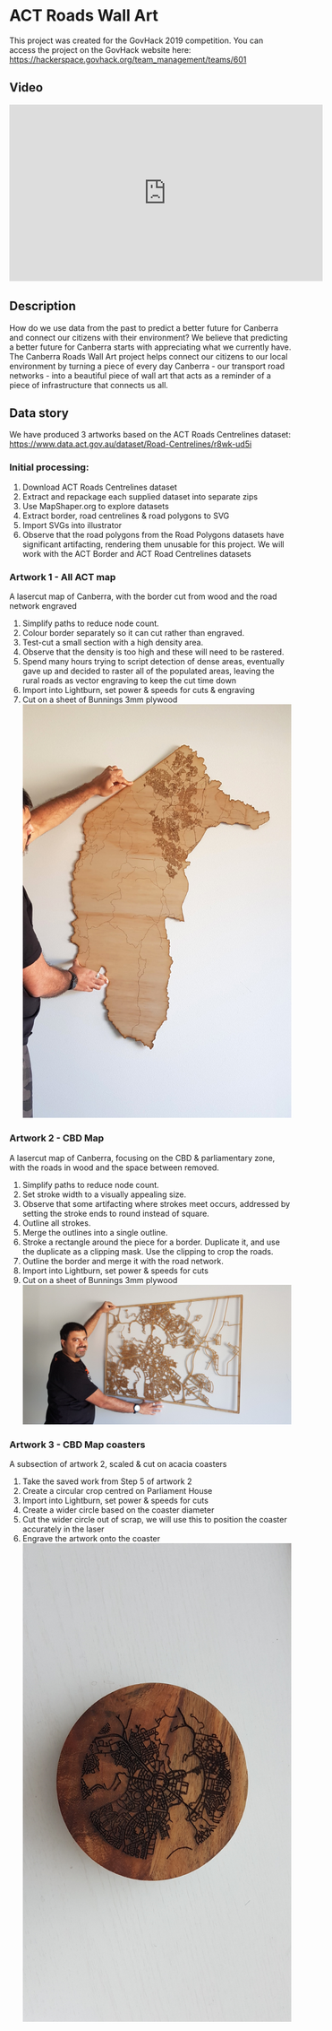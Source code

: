 # ACT Roads Wall Art
This project was created for the GovHack 2019 competition. You can access the project on the GovHack website here: https://hackerspace.govhack.org/team_management/teams/601
## Video
<iframe width="560" height="315" src="https://www.youtube.com/embed/UAAa_MpXMjY" frameborder="0" allow="accelerometer; autoplay; encrypted-media; gyroscope; picture-in-picture" allowfullscreen></iframe>

## Description
How do we use data from the past to predict a better future for Canberra and connect our citizens with their environment? We believe that predicting a better future for Canberra starts with appreciating what we currently have. The Canberra Roads Wall Art project helps connect our citizens to our local environment by turning a piece of every day Canberra - our transport road networks - into a beautiful piece of wall art that acts as a reminder of a piece of infrastructure that connects us all.

## Data story
We have produced 3 artworks based on the ACT Roads Centrelines dataset: https://www.data.act.gov.au/dataset/Road-Centrelines/r8wk-ud5i

### Initial processing:
1. Download ACT Roads Centrelines dataset
2. Extract and repackage each supplied dataset into separate zips
3. Use MapShaper.org to explore datasets
4. Extract border, road centrelines & road polygons to SVG
5. Import SVGs into illustrator
6. Observe that the road polygons from the Road Polygons datasets have significant artifacting, rendering them unusable for this project. We will work with the ACT Border and ACT Road Centrelines datasets

### Artwork 1 - All ACT map
A lasercut map of Canberra, with the border cut from wood and the road network engraved
1. Simplify paths to reduce node count.
2. Colour border separately so it can cut rather than engraved.
3. Test-cut a small section with a high density area.
4. Observe that the density is too high and these will need to be rastered.
5. Spend many hours trying to script detection of dense areas, eventually gave up and decided to raster all of the populated areas, leaving the rural roads as vector engraving to keep the cut time down
6. Import into Lightburn, set power & speeds for cuts & engraving
7. Cut on a sheet of Bunnings 3mm plywood
![Image of CBD](Photos/20190908_124740.jpg)

### Artwork 2 - CBD Map
A lasercut map of Canberra, focusing on the CBD & parliamentary zone, with the roads in wood and the space between removed.
1. Simplify paths to reduce node count.
2. Set stroke width to a visually appealing size.
3. Observe that some artifacting where strokes meet occurs, addressed by setting the stroke ends to round instead of square.
4. Outline all strokes.
5. Merge the outlines into a single outline.
6. Stroke a rectangle around the piece for a border. Duplicate it, and use the duplicate as a clipping mask. Use the clipping to crop the roads.
7. Outline the border and merge it with the road network.
8. Import into Lightburn, set power & speeds for cuts
9. Cut on a sheet of Bunnings 3mm plywood
![Image of CBD](Photos/20190908_124836.jpg)

### Artwork 3 - CBD Map coasters
A subsection of artwork 2, scaled & cut on acacia coasters
1. Take the saved work from Step 5 of artwork 2
2. Create a circular crop centred on Parliament House
3. Import into Lightburn, set power & speeds for cuts
4. Create a wider circle based on the coaster diameter
5. Cut the wider circle out of scrap, we will use this to position the coaster accurately in the laser
6. Engrave the artwork onto the coaster
![Image of CBD](Photos/20190908_141807.jpg)
